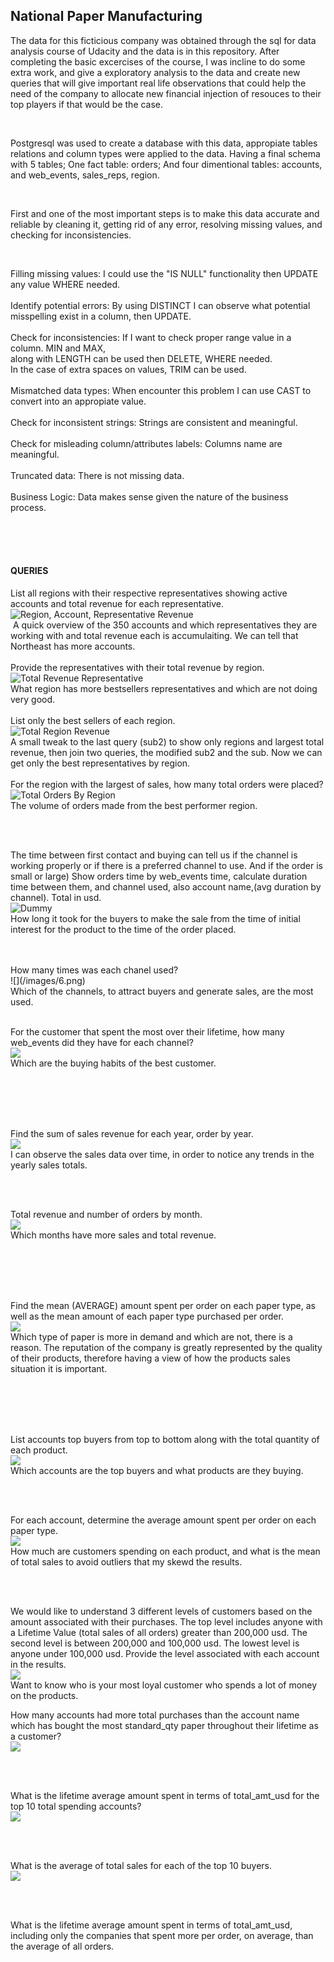 ## National Paper Manufacturing
The data for this ficticious company was obtained through the sql for data analysis course of Udacity and the data is in this repository. After completing the basic excercises of the course, I was incline to do some extra work, and give a exploratory analysis to the data and create new queries that will give important real life observations that could help the need of the company to allocate new financial injection of resouces to their top players if that would be the case.

<br>

Postgresql was used to create a database with this data, appropiate tables relations and column types were applied to the data. Having a final schema with 5 tables; One fact table: orders; And four dimentional tables: accounts, and  web_events, sales_reps, region.

<br>

First and one of the most important steps is to make this data accurate and reliable by cleaning it, getting rid of any error, resolving missing values, and checking for inconsistencies.

<br>

Filling missing values: I could use the "IS NULL" functionality then UPDATE any value WHERE needed. <br>
<br>
Identify potential errors: By using DISTINCT I can observe what potential misspelling exist in a column, then UPDATE. <br>
<br>
Check for inconsistencies: If I want to check proper range value in a column. MIN and MAX, <br>
                            along with LENGTH can be used then DELETE, WHERE needed.  <br>
                            In the case of extra spaces on values, TRIM can be used. <br>
<br>
Mismatched data types: When encounter this problem I can use CAST to convert into an appropiate value. <br>
<br>
Check for inconsistent strings: Strings are consistent and meaningful. <br>
<br>
Check for misleading column/attributes labels: Columns name are meaningful. <br>
<br>
Truncated data: There is not missing data. <br>
<br>
Business Logic: Data makes sense given the nature of the business process. <br>


<br>
<br>
<br>




#### QUERIES
List all regions with their respective representatives showing active accounts and total revenue for each representative.
<br>
![Region, Account, Representative Revenue](/images/1.png)
<br>
 A quick overview of the 350 accounts and which representatives they are working with and  total revenue each is accumulaiting. We can tell that Northeast has more accounts.
<br>
<br>
Provide the representatives with their total revenue by region.
<br>
![Total Revenue Representative](/images/2.png)
<br>
What region has more bestsellers representatives and which are not doing very good.
<br>
<br>
List only the best sellers of each region.
<br>
![Total Region Revenue](/images/3.png)
<br>
A small tweak to the last query (sub2) to show only regions and largest total revenue, then join two queries, the modified sub2 and the sub. Now we can get only the best representatives by region.
<br>
<br>
For the region with the largest of sales, how many total orders were placed?
<br>
![Total Orders By Region](/images/4.png)
<br>
The volume of orders made from the best performer region.

<br>
<br>

The time between first contact and buying can tell us if the channel is working properly or if there is a preferred channel to use. And if the order is small or large) Show orders time by web_events time, calculate duration time between them, and channel used, also account name,(avg duration by channel). Total in usd.
<br>
![Dummy ](/images/5.png)
<br>
How long it took for the buyers to make the sale from the time of initial interest for the product to the time of the order placed.

<br>
<br>
How many times was each chanel used?
<br>
![](/images/6.png)
<br>
Which of the channels, to attract buyers and generate sales, are the most used.
<br>
<br>

For the customer that spent the most over their lifetime, how many web_events did they have for each channel?
<br>
![](/images/7.png)
<br>
Which are the buying habits of the best customer.

<br>
<br>
<br>
<br>

Find the sum of sales revenue for each year, order by year. 
<br>
![](/images/8.png)
<br>
I can observe the sales data over time, in order to notice any trends in the yearly sales totals.

<br>
<br>

Total revenue and number of orders by month.
<br>
![](/images/9.png)
<br>
Which months have more sales and total revenue.


<br>
<br>
<br>
<br>

Find the mean (AVERAGE) amount spent per order on each paper type, as well as the mean amount of each paper type purchased per order.
<br>
![](/images/10.png)
<br>
Which type of paper is more in demand and which are not, there is a reason. The reputation of the company is greatly represented by the quality of their products, therefore having a view of how the products sales situation it is important.


<br>
<br>
<br>
<br>

List accounts top buyers from top to bottom along with the total quantity of each product.
<br>
![](/images/11.png)
<br>
Which accounts are the top buyers and what products are they buying.

<br>
<br>

For each account, determine the average amount spent per order on each paper type.
<br>
![](/images/12.png)
<br>
How much are customers spending on each product, and what is the mean of total sales to avoid outliers that my skewd the results.

<br>
<br>

We would like to understand 3 different levels of customers based on the amount associated with their purchases. The top level includes anyone with a Lifetime Value (total sales of all orders) greater than 200,000 usd. The second level is between 200,000 and 100,000 usd. The lowest level is anyone under 100,000 usd. Provide the level associated with each account in the results.
<br>
![](/images/13.png)
<br>
Want to know who is your most loyal customer who spends a lot of money on the products.





How many accounts had more total purchases than the account name which has bought the most standard_qty paper throughout their lifetime as a customer?
<br>
![](/images/14.png)
<br>


<br>
<br>

What is the lifetime average amount spent in terms of total_amt_usd for the top 10 total spending accounts?
<br>
![](/images/15.png)
<br>


<br>
<br>

What is the average of total sales for each of the top 10 buyers.
<br>
![](/images/16.png)
<br>


<br>
<br>



What is the lifetime average amount spent in terms of total_amt_usd, including only the companies that spent more per order, on average, than the average of all orders.




